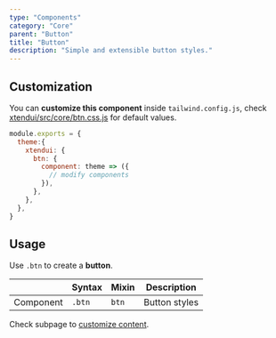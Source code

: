 ```yaml
---
type: "Components"
category: "Core"
parent: "Button"
title: "Button"
description: "Simple and extensible button styles."
---
```


## Customization

You can **customize this component** inside `tailwind.config.js`, check [xtendui/src/core/btn.css.js](https://github.com/minimit/xtendui/blob/master/src/core/btn.css.js) for default values.

```jsx
module.exports = {
  theme:{
    xtendui: {
      btn: {
        component: theme => ({
          // modify components
        }),
      },
    },
  },
}
```

## Usage

Use `.btn` to create a **button**.

<div class="table-overflow">

|                      | Syntax                          | Mixin            | Description                   |
| ----------------------- | ----------------------------------------- | -----------------------------| ----------------------------- |
| Component                  | `.btn`                     | `btn`                | Button styles            |

</div>

<demo>
  <demovanilla src="vanilla/components/core/button/usage">
  </demovanilla>
</demo>

Check subpage to [customize content](/components/core/button/content).
